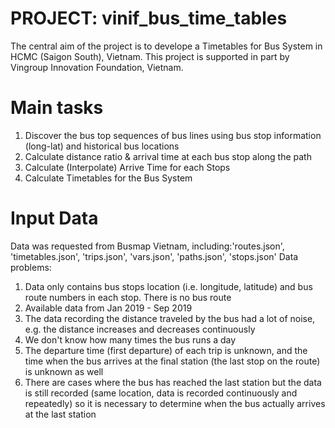 # PROJECT: vinif_bus_time_tables
The central aim of the project is to develope a Timetables for Bus System in HCMC (Saigon South), Vietnam. This project is supported in part by Vingroup Innovation Foundation, Vietnam. 

Main tasks
==========
1. Discover the bus top sequences of bus lines using bus stop information (long-lat) and historical bus locations  
2. Calculate distance ratio & arrival time at each bus stop along the path
3. Calculate (Interpolate) Arrive Time for each Stops
4. Calculate Timetables for the Bus System 

Input Data
==========
Data was requested from Busmap Vietnam, including:'routes.json', 'timetables.json', 'trips.json', 'vars.json', 'paths.json', 'stops.json'
Data problems:
1. Data only contains bus stops location (i.e. longitude, latitude) and bus route numbers in each stop. There is no bus route
2. Available data from Jan 2019 - Sep 2019 
3. The data recording the distance traveled by the bus had a lot of noise, e.g. the distance increases and decreases continuously
4. We don't know how many times the bus runs a day
5. The departure time (first departure) of each trip is unknown, and the time when the bus arrives at the final station (the last stop on the route) is unknown as well
6. There are cases where the bus has reached the last station but the data is still recorded (same location, data is recorded continuously and repeatedly) so it is necessary to determine when the bus actually arrives at the last station
